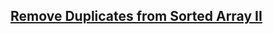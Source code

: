 ## [Remove Duplicates from Sorted Array II](https://leetcode.com/problems/remove-duplicates-from-sorted-array-ii/)
